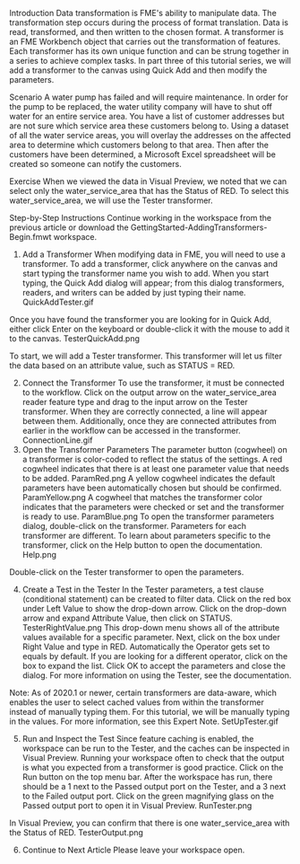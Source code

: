 Introduction
Data transformation is FME's ability to manipulate data. The transformation step occurs during the process of format translation. Data is read, transformed, and then written to the chosen format. A transformer is an FME Workbench object that carries out the transformation of features. Each transformer has its own unique function and can be strung together in a series to achieve complex tasks. In part three of this tutorial series, we will add a transformer to the canvas using Quick Add and then modify the parameters.

Scenario
A water pump has failed and will require maintenance. In order for the pump to be replaced, the water utility company will have to shut off water for an entire service area. You have a list of customer addresses but are not sure which service area these customers belong to. Using a dataset of all the water service areas, you will overlay the addresses on the affected area to determine which customers belong to that area. Then after the customers have been determined, a Microsoft Excel spreadsheet will be created so someone can notify the customers.

Exercise
When we viewed the data in Visual Preview, we noted that we can select only the water_service_area that has the Status of RED. To select this water_service_area, we will use the Tester transformer.

Step-by-Step Instructions
Continue working in the workspace from the previous article or download the GettingStarted-AddingTransformers-Begin.fmwt workspace.

1. Add a Transformer
When modifying data in FME, you will need to use a transformer. To add a transformer, click anywhere on the canvas and start typing the transformer name you wish to add. When you start typing, the Quick Add dialog will appear; from this dialog transformers, readers, and writers can be added by just typing their name.
QuickAddTester.gif

Once you have found the transformer you are looking for in Quick Add, either click Enter on the keyboard or double-click it with the mouse to add it to the canvas.
TesterQuickAdd.png

To start, we will add a Tester transformer. This transformer will let us filter the data based on an attribute value, such as STATUS = RED.

2. Connect the Transformer
To use the transformer, it must be connected to the workflow. Click on the output arrow on the water_service_area reader feature type and drag to the input arrow on the Tester transformer. When they are correctly connected, a line will appear between them. Additionally, once they are connected attributes from earlier in the workflow can be accessed in the transformer.
ConnectionLine.gif
3. Open the Transformer Parameters
The parameter button (cogwheel) on a transformer is color-coded to reflect the status of the settings.
A red cogwheel indicates that there is at least one parameter value that needs to be added.
ParamRed.png
A yellow cogwheel indicates the default parameters have been automatically chosen but should be confirmed.
ParamYellow.png
A cogwheel that matches the transformer color indicates that the parameters were checked or set and the transformer is ready to use.
ParamBlue.png
To open the transformer parameters dialog, double-click on the transformer. Parameters for each transformer are different. To learn about parameters specific to the transformer, click on the Help button to open the documentation.
Help.png

Double-click on the Tester transformer to open the parameters.

4. Create a Test in the Tester
In the Tester parameters, a test clause (conditional statement) can be created to filter data. Click on the red box under Left Value to show the drop-down arrow. Click on the drop-down arrow and expand Attribute Value, then click on STATUS.
TesterRightValue.png
This drop-down menu shows all of the attribute values available for a specific parameter.
Next, click on the box under Right Value and type in RED. Automatically the Operator gets set to equals by default. If you are looking for a different operator, click on the box to expand the list. Click OK to accept the parameters and close the dialog. For more information on using the Tester, see the documentation.

Note: As of 2020.1 or newer, certain transformers are data-aware, which enables the user to select cached values from within the transformer instead of manually typing them. For this tutorial, we will be manually typing in the values. For more information, see this Expert Note.
SetUpTester.gif

5. Run and Inspect the Test
Since feature caching is enabled, the workspace can be run to the Tester, and the caches can be inspected in Visual Preview. Running your workspace often to check that the output is what you expected from a transformer is good practice.
Click on the Run button on the top menu bar. After the workspace has run, there should be a 1 next to the Passed output port on the Tester, and a 3 next to the Failed output port. Click on the green magnifying glass on the Passed output port to open it in Visual Preview.
RunTester.png

In Visual Preview, you can confirm that there is one water_service_area with the Status of RED.
TesterOutput.png

6. Continue to Next Article
Please leave your workspace open.
